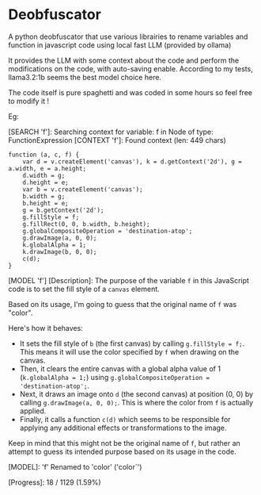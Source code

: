 # Deobfuscator
A python deobfuscator that use various librairies to rename variables and function in javascript code using local fast LLM (provided by ollama)

It provides the LLM with some context about the code and perform the modifications on the code, with auto-saving enable.
According to my tests, llama3.2:1b seems the best model choice here.

The code itself is pure spaghetti and was coded in some hours so feel free to modify it !

Eg:

[SEARCH 'f']: Searching context for variable: f in Node of type: FunctionExpression
[CONTEXT 'f']: Found context (len: 449 chars)
```
function (a, c, f) {
    var d = v.createElement('canvas'), k = d.getContext('2d'), g = a.width, e = a.height;
    d.width = g;
    d.height = e;
    var b = v.createElement('canvas');
    b.width = g;
    b.height = e;
    g = b.getContext('2d');
    g.fillStyle = f;
    g.fillRect(0, 0, b.width, b.height);
    g.globalCompositeOperation = 'destination-atop';
    g.drawImage(a, 0, 0);
    k.globalAlpha = 1;
    k.drawImage(b, 0, 0);
    c(d);
}
```

[MODEL 'f']
[Description]: The purpose of the variable `f` in this JavaScript code is to set the fill style of a `canvas` element.

Based on its usage, I'm going to guess that the original name of `f` was "color". 

Here's how it behaves:

- It sets the fill style of `b` (the first canvas) by calling `g.fillStyle = f;`. This means it will use the color specified by `f` when drawing on the canvas.
- Then, it clears the entire canvas with a global alpha value of 1 (`k.globalAlpha = 1;`) using `g.globalCompositeOperation = 'destination-atop';`.
- Next, it draws an image onto `d` (the second canvas) at position (0, 0) by calling `g.drawImage(a, 0, 0);`. This is where the color from `f` is actually applied.
- Finally, it calls a function `c(d)` which seems to be responsible for applying any additional effects or transformations to the image.

Keep in mind that this might not be the original name of `f`, but rather an attempt to guess its intended purpose based on its usage in the code.

[MODEL]: 'f' Renamed to 'color' ('color`')

[Progress]: 18 / 1129 (1.59%)
